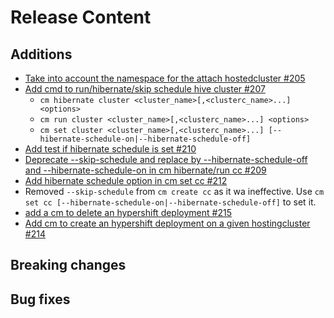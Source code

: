 [comment]: # ( Copyright Contributors to the Open Cluster Management project )
# Release Content
## Additions

- [Take into account the namespace for the attach hostedcluster #205](https://github.com/stolostron/cm-cli/issues/205)
- [Add cmd to run/hibernate/skip schedule hive cluster #207](https://github.com/stolostron/cm-cli/issues/207)
    - `cm hibernate cluster <cluster_name>[,<clusterc_name>...] <options>`
    - `cm run cluster <cluster_name>[,<clusterc_name>...] <options>`
    - `cm set cluster <cluster_name>[,<clusterc_name>...] [--hibernate-schedule-on|--hibernate-schedule-off]`
- [Add test if hibernate schedule is set #210](https://github.com/stolostron/cm-cli/issues/210)
- [Deprecate --skip-schedule and replace by --hibernate-schedule-off and --hibernate-schedule-on in cm hibernate/run cc #209](https://github.com/stolostron/cm-cli/issues/209)
- [Add hibernate schedule option in cm set cc #212](https://github.com/stolostron/cm-cli/issues/212)
- Removed `--skip-schedule` from `cm create cc` as it wa ineffective. Use `cm set cc [--hibernate-schedule-on|--hibernate-schedule-off]` to set it.
- [add a cm to delete an hypershift deployment #215](https://github.com/stolostron/cm-cli/issues/215)
- [Add cm to create an hypershift deployment on a given hostingcluster #214](https://github.com/stolostron/cm-cli/issues/214)
## Breaking changes

## Bug fixes

